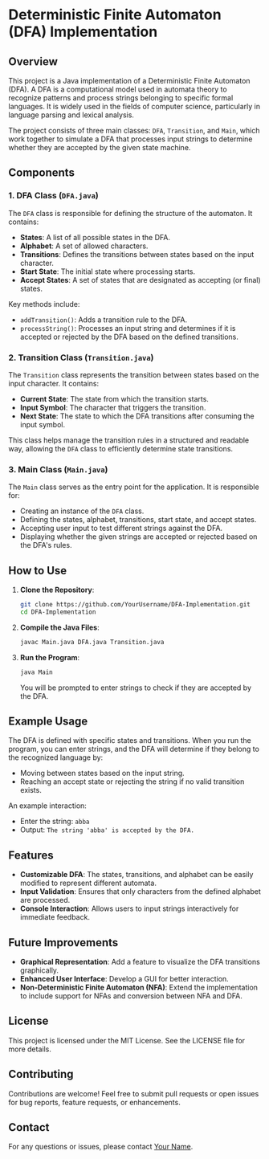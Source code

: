# Deterministic Finite Automaton (DFA) Implementation

## Overview

This project is a Java implementation of a Deterministic Finite Automaton (DFA). A DFA is a computational model used in automata theory to recognize patterns and process strings belonging to specific formal languages. It is widely used in the fields of computer science, particularly in language parsing and lexical analysis.

The project consists of three main classes: `DFA`, `Transition`, and `Main`, which work together to simulate a DFA that processes input strings to determine whether they are accepted by the given state machine.

## Components

### 1. DFA Class (`DFA.java`)
The `DFA` class is responsible for defining the structure of the automaton. It contains:
- **States**: A list of all possible states in the DFA.
- **Alphabet**: A set of allowed characters.
- **Transitions**: Defines the transitions between states based on the input character.
- **Start State**: The initial state where processing starts.
- **Accept States**: A set of states that are designated as accepting (or final) states.

Key methods include:
- `addTransition()`: Adds a transition rule to the DFA.
- `processString()`: Processes an input string and determines if it is accepted or rejected by the DFA based on the defined transitions.

### 2. Transition Class (`Transition.java`)
The `Transition` class represents the transition between states based on the input character. It contains:
- **Current State**: The state from which the transition starts.
- **Input Symbol**: The character that triggers the transition.
- **Next State**: The state to which the DFA transitions after consuming the input symbol.

This class helps manage the transition rules in a structured and readable way, allowing the `DFA` class to efficiently determine state transitions.

### 3. Main Class (`Main.java`)
The `Main` class serves as the entry point for the application. It is responsible for:
- Creating an instance of the `DFA` class.
- Defining the states, alphabet, transitions, start state, and accept states.
- Accepting user input to test different strings against the DFA.
- Displaying whether the given strings are accepted or rejected based on the DFA's rules.

## How to Use
1. **Clone the Repository**:
   ```sh
   git clone https://github.com/YourUsername/DFA-Implementation.git
   cd DFA-Implementation
   ```

2. **Compile the Java Files**:
   ```sh
   javac Main.java DFA.java Transition.java
   ```

3. **Run the Program**:
   ```sh
   java Main
   ```
   You will be prompted to enter strings to check if they are accepted by the DFA.

## Example Usage
The DFA is defined with specific states and transitions. When you run the program, you can enter strings, and the DFA will determine if they belong to the recognized language by:
- Moving between states based on the input string.
- Reaching an accept state or rejecting the string if no valid transition exists.

An example interaction:
- Enter the string: `abba`
- Output: `The string 'abba' is accepted by the DFA.`

## Features
- **Customizable DFA**: The states, transitions, and alphabet can be easily modified to represent different automata.
- **Input Validation**: Ensures that only characters from the defined alphabet are processed.
- **Console Interaction**: Allows users to input strings interactively for immediate feedback.

## Future Improvements
- **Graphical Representation**: Add a feature to visualize the DFA transitions graphically.
- **Enhanced User Interface**: Develop a GUI for better interaction.
- **Non-Deterministic Finite Automaton (NFA)**: Extend the implementation to include support for NFAs and conversion between NFA and DFA.

## License
This project is licensed under the MIT License. See the LICENSE file for more details.

## Contributing
Contributions are welcome! Feel free to submit pull requests or open issues for bug reports, feature requests, or enhancements.

## Contact
For any questions or issues, please contact [Your Name](mailto:youremail@example.com).

